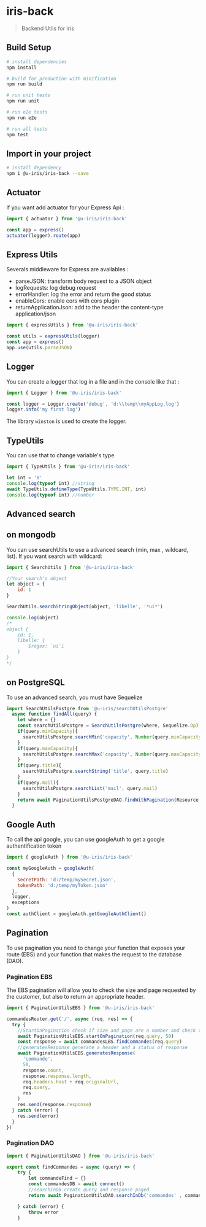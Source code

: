 # iris-back

> Backend Utils for Iris

## Build Setup

```bash
# install dependencies
npm install

# build for production with minification
npm run build

# run unit tests
npm run unit

# run e2e tests
npm run e2e

# run all tests
npm test
```

## Import in your project

```bash
# install dependency
npm i @u-iris/iris-back --save
```

## Actuator

If you want add actuator for your Express Api :

```js
import { actuator } from '@u-iris/iris-back'

const app = express()
actuator(logger).route(app)
```

## Express Utils

Severals middleware for Express are availables :

- parseJSON: transform body request to a JSON object
- logRequests: log debug request
- errorHandler: log the error and return the good status
- enableCors: enable cors with cors plugin
- returnApplicationJson: add to the header the content-type application/json

```js
import { expressUtils } from '@u-iris/iris-back'

const utils = expressUtils(logger)
const app = express()
app.use(utils.parseJSON)
```

## Logger

You can create a logger that log in a file and in the console like that :

```js
import { Logger } from '@u-iris/iris-back'

const logger = Logger.create('debug', 'd:\\temp\\myAppLog.log')
logger.info('my first log')
```

The library `winston` is used to create the logger.

## TypeUtils

You can use that to change variable's type

```js
import { TypeUtils } from '@u-iris/iris-back'

let int = '8'
console.log(typeof int) //string
await TypeUtils.defineType(TypeUtils.TYPE.INT, int)
console.log(typeof int) //number
```

## Advanced search 

## on mongodb

You can use searchUtils to use a advanced search (min, max , wildcard, list). If you want search with wildcard:

```js
import { SearchUtils } from '@u-iris/iris-back'

//Your search's object
let object = {
    id: 1
}

SearchUtils.searchStringObject(object, 'libelle', '*ui*')

console.log(object)
/*
object {
    id: 1,
    libelle: {
        $regex: `ui`i
    }
}
*/
```
## on PostgreSQL
To use an advanced search, you must have Sequelize

```js
import SearchUtilsPostgre from '@u-iris/searchUtilsPostgre'
  async function findAll(query) {
    let where = {}
    const searchUtilsPostgre = SearchUtilsPostgre(where, Sequelize.Op)
    if(query.minCapacity){
      searchUtilsPostgre.searchMin('capacity', Number(query.minCapacity))
    }
    if(query.maxCapacity){
      searchUtilsPostgre.searchMax('capacity', Number(query.maxCapacity))
    }
    if(query.title){
      searchUtilsPostgre.searchString('title', query.title)
    }
    if(query.mail){
      searchUtilsPostgre.searchList('mail', query.mail)
    }
    return await PaginationUtilsPostgreDAO.findWithPagination(Resource,query.size,query.page,where, query.sort)
  }
```

## Google Auth

To call the api google, you can use googleAuth to get a google authentification token

```js
import { googleAuth } from '@u-iris/iris-back'

const myGoogleAuth = googleAuth(
  {
    secretPath: 'd:/temp/mySecret.json',
    tokenPath: 'd:/temp/myToken.json'
  },
  logger,
  exceptions
)
const authClient = googleAuth.getGoogleAuthClient()
```

## Pagination

To use pagination you need to change your function that exposes your route (EBS) and your function that makes the request to the database (DAO).

### Pagination EBS

The EBS pagination will allow you to check the size and page requested by the customer, but also to return an appropriate header.

```js
import { PaginationUtilsEBS } from '@u-iris/iris-back'

commandesRouter.get('/', async (req, res) => {
  try {
    //StartOnPagination check if size and page are a number and check too Accept-Range
    await PaginationUtilsEBS.startOnPagination(req.query, 50)
    const response = await commandesLBS.findCommandes(req.query)
    //generatesResponse generate a header and a status of response
    await PaginationUtilsEBS.generatesResponse(
      'commande',
      50,
      response.count,
      response.response.length,
      req.headers.host + req.originalUrl,
      req.query,
      res
    )
    res.send(response.response)
  } catch (error) {
    res.send(error)
  }
})
```

### Pagination DAO

```js
import { PaginationUtilsDAO } from '@u-iris/iris-back'

export const findCommandes = async (query) => {
	try {
		let commandeFind = {}
        const commandesDB = await connect()
        //searchInDB create query and response paged
		return await PaginationUtilsDAO.searchInDb('commandes' , commandesDB ,commandeFind , query)

	} catch (error) {
		throw error
	}
```
